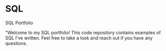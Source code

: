 # SQL
SQL Portfolio

"Welcome to my SQL portfolio! This code repository contains examples of SQL I've written. Feel free to take a look and reach out if you have any questions.
